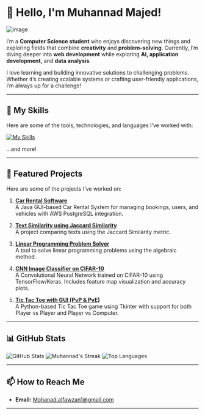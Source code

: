 

# 👋 Hello, I'm Muhannad Majed!  

<!---
> *"The future belongs to those who dare to learn and grow."*

--->
![image](https://i.pinimg.com/originals/5c/ae/fa/5caefa287638eaae50a1c43d73add8b4.gif)

 
I’m a **Computer Science student** who enjoys discovering new things and exploring fields that combine **creativity** and **problem-solving**. Currently, I’m diving deeper into **web development** while exploring **AI, application development,** and **data analysis**.  

I love learning and building innovative solutions to challenging problems. Whether it’s creating scalable systems or crafting user-friendly applications, I’m always up for a challenge!


---

## 🚀 My Skills  
Here are some of the tools, technologies, and languages I’ve worked with:  

[![My Skills](https://skillicons.dev/icons?i=cpp,java,javascript,flutter,python,mysql,react,git,supabase,expressjs,nodejs)](https://skillicons.dev)

...and more!  

---

## 📂 Featured Projects  
Here are some of the projects I’ve worked on:  

1. **[Car Rental Software](https://github.com/iMD10/CS342-Car-Rental)**  
   A Java GUI-based Car Rental System for managing bookings, users, and vehicles with AWS PostgreSQL integration.

2. **[Text Similarity using Jaccard Similarity](https://github.com/iMD10/CS315-Texts-Similarity)**  
   A project comparing texts using the Jaccard Similarity metric.  
   
3. **[Linear Programming Problem Solver](https://github.com/iMD10/MATH329-Algebraic-Method)**  
   A tool to solve linear programming problems using the algebraic method.

4. **[CNN Image Classifier on CIFAR-10](https://github.com/iMD10/cnn-image-classification)**  
   A Convolutional Neural Network trained on CIFAR-10 using TensorFlow/Keras. Includes feature map visualization and accuracy plots.

5. **[Tic Tac Toe with GUI (PvP & PvE)](https://github.com/iMD10/tic-tac-toe-python)**  
   A Python-based Tic Tac Toe game using Tkinter with support for both Player vs Player and Player vs Computer.

---

## 📊 GitHub Stats  

![GitHub Stats](https://github-readme-stats.vercel.app/api?username=iMd10&theme=react&show_icons=true&hide_border=true&count_private=true)
![Muhannad's Streak](https://github-readme-streak-stats.herokuapp.com/?user=iMd10&theme=react&hide_border=true) 
![Top Languages](https://github-readme-stats.vercel.app/api/top-langs/?username=iMd10&theme=react&show_icons=true&hide_border=true&layout=compact)

---

## 📫 How to Reach Me  
- **Email:** Mohanad.alfawzan1@gmail.com  

---



<!--
**iMD10/iMD10** is a ✨ _special_ ✨ repository because its `README.md` (this file) appears on your GitHub profile.

Here are some ideas to get you started:

- 🔭 I’m currently working on ...
- 🌱 I’m currently learning ...
- 👯 I’m looking to collaborate on ...
- 🤔 I’m looking for help with ...
- 💬 Ask me about ...
- 📫 How to reach me: ...
- 😄 Pronouns: ...
- ⚡ Fun fact: ...
-->
